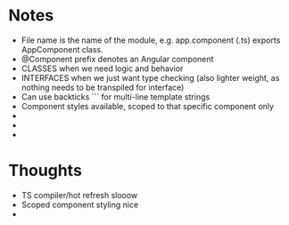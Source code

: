 # Notes

<ul>
	<li>File name is the name of the module, e.g. app.component (.ts) exports AppComponent class.</li>
	<li>@Component prefix denotes an Angular component</li>
	<li>CLASSES when we need logic and behavior</li>
	<li>INTERFACES when we just want type checking (also lighter weight, as nothing needs to be transpiled for interface)</li>
	<li>Can use backticks ``` for multi-line template strings</li>
	<li>Component styles available, scoped to that specific component only</li>
	<li></li>
	<li></li>
	<li></li>
</ul>	


# Thoughts

<ul>
	<li>TS compiler/hot refresh slooow</li>
	<li>Scoped component styling nice</li>
	<li></li>
</ul>	
